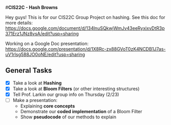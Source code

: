 #**CIS22C - Hash Browns**


Hey guys! This is for our CIS22C Group Project on hashing. See this doc for more details: 
https://docs.google.com/document/d/134lnuSQkwjWmJv43eeRyxixvDtR3p371Erz1JNz8vsA/edit?usp=sharing

Working on a Google Doc presentation: https://docs.google.com/presentation/d/1X8Rc-zx88GVoT0zK4NCDB1J7as-uV1rlsg588JO0oNE/edit?usp=sharing

General Tasks
----------------------
- [x] Take a look at **Hashing** 
- [x] Take a look at **Bloom Filters** (or other interesting structures)
- [x] Tell Prof. Larkin our group info on Thursday (2/23)
- [ ] Make a presentation: 
	- Explaining **core concepts**
	- Demonstrate our **coded implementation** of a Bloom Filter
	- Show **pseudocode** of our methods to explain
